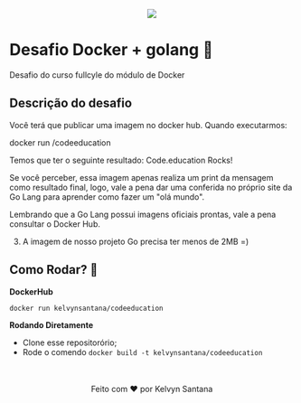 <p align="center">
  <a href="https://www.instagram.com/devfullcycle/" target="blank"><img src="https://fullcycle.com.br/wp-content/themes/fullcycle-blog/application/img/logo-fullcycle.png"/></a>
</p>

# Desafio Docker + golang 🐳

Desafio do curso fullcyle do módulo de Docker

## Descrição do desafio
Você terá que publicar uma imagem no docker hub. Quando executarmos:

docker run <seu-user>/codeeducation

Temos que ter o seguinte resultado: Code.education Rocks!

Se você perceber, essa imagem apenas realiza um print da mensagem como resultado final, logo, vale a pena dar uma conferida no próprio site da Go Lang para aprender como fazer um "olá mundo".

Lembrando que a Go Lang possui imagens oficiais prontas, vale a pena consultar o Docker Hub.

3) A imagem de nosso projeto Go precisa ter menos de 2MB =)

## Como Rodar? 🤔

**DockerHub**

```bash
docker run kelvynsantana/codeeducation
```
**Rodando Diretamente**

 - Clone esse repositorório;
 - Rode o comendo `docker build -t kelvynsantana/codeeducation`
<br/><br/><br/>

 <p align="center">Feito com ❤ por Kelvyn Santana</p>


